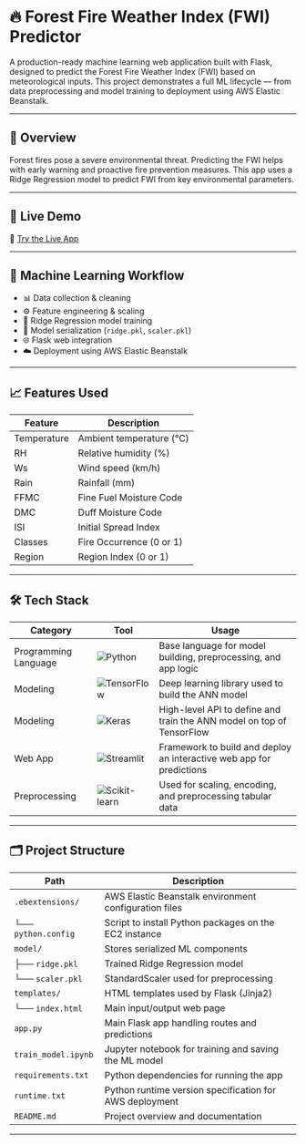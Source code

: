 # 🔥 Forest Fire Weather Index (FWI) Predictor

A production-ready machine learning web application built with Flask, designed to predict the Forest Fire Weather Index (FWI) based on meteorological inputs. This project demonstrates a full ML lifecycle — from data preprocessing and model training to deployment using AWS Elastic Beanstalk.

---

## 📌 Overview

Forest fires pose a severe environmental threat. Predicting the FWI helps with early warning and proactive fire prevention measures. This app uses a Ridge Regression model to predict FWI from key environmental parameters.

---

## 🚀 Live Demo

🔗 [Try the Live App](http://testforestfires-env-1.eba-wapp9iuf.ap-south-1.elasticbeanstalk.com/)

---

## 🧠 Machine Learning Workflow

- 📊 Data collection & cleaning  
- ⚙️ Feature engineering & scaling  
- 🧮 Ridge Regression model training  
- 💾 Model serialization (`ridge.pkl`, `scaler.pkl`)  
- 🌐 Flask web integration  
- ☁️ Deployment using AWS Elastic Beanstalk  

---

## 📈 Features Used

| Feature     | Description                       |
|-------------|-----------------------------------|
| Temperature | Ambient temperature (°C)          |
| RH          | Relative humidity (%)             |
| Ws          | Wind speed (km/h)                 |
| Rain        | Rainfall (mm)                     |
| FFMC        | Fine Fuel Moisture Code           |
| DMC         | Duff Moisture Code                |
| ISI         | Initial Spread Index              |
| Classes     | Fire Occurrence (0 or 1)          |
| Region      | Region Index (0 or 1)             |

---

## 🛠 Tech Stack


| Category              | Tool                                                                 | Usage                                                                 |
|-----------------------|----------------------------------------------------------------------|-----------------------------------------------------------------------|
| Programming Language  | ![Python](https://img.shields.io/badge/-Python-3776AB?logo=python&logoColor=white) | Base language for model building, preprocessing, and app logic       |
| Modeling              | ![TensorFlow](https://img.shields.io/badge/-TensorFlow-FF6F00?logo=tensorflow&logoColor=white) | Deep learning library used to build the ANN model                    |
| Modeling              | ![Keras](https://img.shields.io/badge/-Keras-D00000?logo=keras&logoColor=white) | High-level API to define and train the ANN model on top of TensorFlow |
| Web App               | ![Streamlit](https://img.shields.io/badge/-Streamlit-FF4B4B?logo=streamlit&logoColor=white) | Framework to build and deploy an interactive web app for predictions |
| Preprocessing         | ![Scikit-learn](https://img.shields.io/badge/-Scikit--learn-F7931E?logo=scikit-learn&logoColor=white) | Used for scaling, encoding, and preprocessing tabular data          |


---

## 🗂 Project Structure

| Path                        | Description                                                  |
|-----------------------------|--------------------------------------------------------------|
| `.ebextensions/`           | AWS Elastic Beanstalk environment configuration files        |
| └── `python.config`        | Script to install Python packages on the EC2 instance        |
| `model/`                   | Stores serialized ML components                              |
| ├── `ridge.pkl`            | Trained Ridge Regression model                               |
| └── `scaler.pkl`           | StandardScaler used for preprocessing                        |
| `templates/`               | HTML templates used by Flask (Jinja2)                        |
| └── `index.html`           | Main input/output web page                                   |
| `app.py`                   | Main Flask app handling routes and predictions               |
| `train_model.ipynb`        | Jupyter notebook for training and saving the ML model        |
| `requirements.txt`         | Python dependencies for running the app                      |
| `runtime.txt`              | Python runtime version specification for AWS deployment      |
| `README.md`                | Project overview and documentation                           |

---

